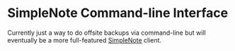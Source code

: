 # SimpleNote Command-line Interface

Currently just a way to do offsite backups via command-line but will eventually
be a more full-featured [SimpleNote](http://simplenoteapp.com) client.

